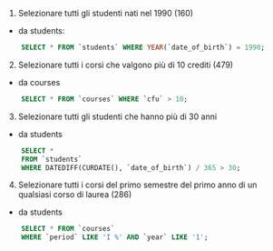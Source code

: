 1. Selezionare tutti gli studenti nati nel 1990 (160)
- da students:
```sql
    SELECT * FROM `students` WHERE YEAR(`date_of_birth`) = 1990;
```

2. Selezionare tutti i corsi che valgono più di 10 crediti (479)
- da courses
```sql 
    SELECT * FROM `courses` WHERE `cfu` > 10;
```

3. Selezionare tutti gli studenti che hanno più di 30 anni
- da students
```sql 
    SELECT *
    FROM `students`
    WHERE DATEDIFF(CURDATE(), `date_of_birth`) / 365 > 30;
```

4. Selezionare tutti i corsi del primo semestre del primo anno di un qualsiasi corso di
laurea (286)
- da students
```sql 
    SELECT * FROM `courses` 
    WHERE `period` LIKE 'I %' AND `year` LIKE '1';
```

